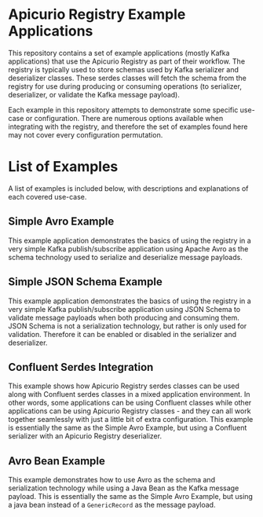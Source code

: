# Apicurio Registry Example Applications
This repository contains a set of example applications (mostly Kafka applications) that use the
Apicurio Registry as part of their workflow.  The registry is typically used to store schemas 
used by Kafka serializer and deserializer classes.  These serdes classes will fetch the schema
from the registry for use during producing or consuming operations (to serializer, deserializer, 
or validate the Kafka message payload).

Each example in this repository attempts to demonstrate some specific use-case or configuration.
There are numerous options available when integrating with the registry, and therefore the set
of examples found here may not cover every configuration permutation.

# List of Examples
A list of examples is included below, with descriptions and explanations of each covered use-case.

## Simple Avro Example
This example application demonstrates the basics of using the registry in a very simple Kafka 
publish/subscribe application using Apache Avro as the schema technology used to serialize 
and deserialize message payloads.  

## Simple JSON Schema Example
This example application demonstrates the basics of using the registry in a very simple Kafka 
publish/subscribe application using JSON Schema to validate message payloads when both producing 
and consuming them.  JSON Schema is not a serialization technology, but rather is only used for
validation.  Therefore it can be enabled or disabled in the serializer and deserializer.

## Confluent Serdes Integration
This example shows how Apicurio Registry serdes classes can be used along with Confluent serdes
classes in a mixed application environment.  In other words, some applications can be using
Confluent classes while other applications can be using Apicurio Registry classes - and they
can all work together seamlessly with just a little bit of extra configuration.  This example
is essentially the same as the Simple Avro Example, but using a Confluent serializer with an
Apicurio Registry deserializer.

## Avro Bean Example
This example demonstrates how to use Avro as the schema and serialization technology while 
using a Java Bean as the Kafka message payload.  This is essentially the same as the Simple
Avro Example, but using a java bean instead of a `GenericRecord` as the message payload.